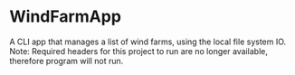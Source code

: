 # WindFarmApp
A CLI app that manages a list of wind farms, using the local file system IO. Note: Required headers for this project to run are no longer available, therefore program will not run. 
